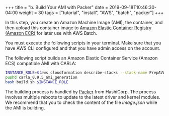 +++
title = "b. Build Your AMI with Packer"
date = 2019-09-18T10:46:30-04:00
weight = 30
tags = ["tutorial", "install", "AWS", "batch", "packer"]
+++

In this step, you create an Amazon Machine Image (AMI), the container, and then upload this container image to [Amazon Elastic Container Registry (Amazon ECR)](https://aws.amazon.com/ecr/) for later use with AWS Batch.

You must execute the following scripts in your terminal. Make sure that you have AWS CLI configured and that you have admin access on the account.

The following script builds an Amazon Elastic Container Service (Amazon ECS) compatible AMI with CARLA:

```bash
INSTANCE_ROLE=$(aws cloudformation describe-stacks --stack-name PrepAVWorkshop --output text --query 'Stacks[0].Outputs[?OutputKey == `S3RoleARN`].OutputValue')
pushd carla_0.9.5_ami_generation
bash build.sh $INSTANCE_ROLE
```

The building process is handled by [Packer](https://www.packer.io/) from HashiCorp. The process involves multiple reboots to update to the latest driver and kernel modules. We recommend that you to check the content of the file *image.json* while the AMI is building.
